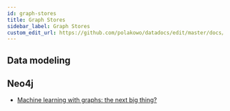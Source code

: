 ```yaml
---
id: graph-stores
title: Graph Stores
sidebar_label: Graph Stores
custom_edit_url: https://github.com/polakowo/datadocs/edit/master/docs/big-data/graph-stores.md
---
```


## Data modeling

## Neo4j

- [Machine learning with graphs: the next big thing?](https://datascience.aero/machine-learning-graphs/)